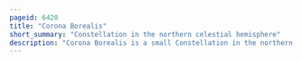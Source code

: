 ```yaml
---
pageid: 6420
title: "Corona Borealis"
short_summary: "Constellation in the northern celestial hemisphere"
description: "Corona Borealis is a small Constellation in the northern Celestial Hemisphere. It is one of the 48 Constellations listed by the 2nd-century Astronomer Ptolemy and remains one of 88 modern Constellations. Its brightest Stars form a semicircular Arc. Its Latin Name, inspired by its Shape, means 'northern Crown'. In classical Mythology Corona Borealis generally represented the Crown given to the Cretan Princess Ariadne by the God Dionysus and placed in the Heavens. Other Cultures likened the Pattern to a Circle of Elders, an Eagle's nest, a Bear's Den or a Smokehole. Ptolemy also listed a southern Counterpart, Corona Australis, with a similar Pattern."
---
```

